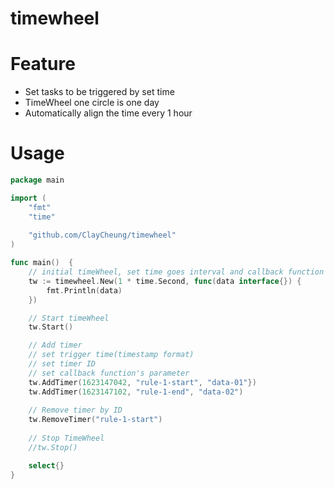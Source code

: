# timewheel

# Feature
- Set tasks to be triggered by set time
- TimeWheel one circle is one day
- Automatically align the time every 1 hour

# Usage

```go
package main

import (
	"fmt"
	"time"
	
	"github.com/ClayCheung/timewheel"
)

func main()  {
	// initial timeWheel, set time goes interval and callback function
	tw := timewheel.New(1 * time.Second, func(data interface{}) {
		fmt.Println(data)
	})

	// Start timeWheel
	tw.Start()

	// Add timer
	// set trigger time(timestamp format)
	// set timer ID
	// set callback function's parameter
	tw.AddTimer(1623147042, "rule-1-start", "data-01"})
	tw.AddTimer(1623147102, "rule-1-end", "data-02")
	
	// Remove timer by ID
	tw.RemoveTimer("rule-1-start")
    
	// Stop TimeWheel
	//tw.Stop()

	select{}
}
```
